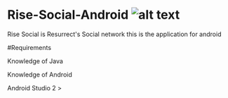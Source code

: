 # Rise-Social-Android ![alt text](https://travis-ci.org/ResurrectArCain/Rise-Social-Android.svg "Build Status")
Rise Social is Resurrect's Social network this is the application for android

#Requirements

<p>Knowledge of Java</p>
<p>Knowledge of Android</p>

Android Studio 2 >
